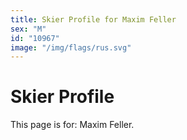 ```yaml
---
title: Skier Profile for Maxim Feller
sex: "M"
id: "10967"
image: "/img/flags/rus.svg" 
---
```


# Skier Profile

This page is for: Maxim Feller.
    